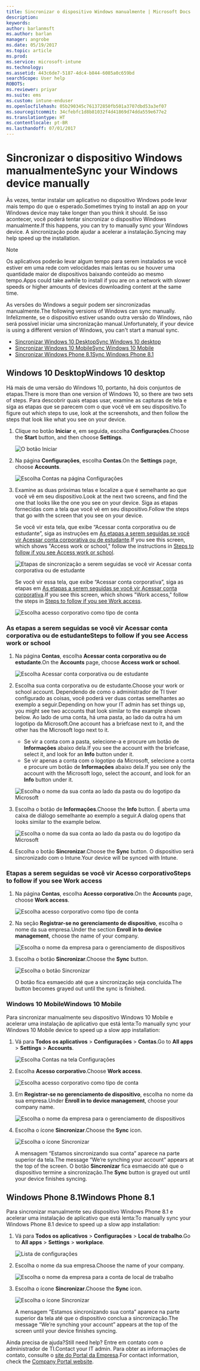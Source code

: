 ```yaml
---
title: Sincronizar o dispositivo Windows manualmente | Microsoft Docs
description: 
keywords: 
author: barlanmsft
ms.author: barlan
manager: angrobe
ms.date: 05/19/2017
ms.topic: article
ms.prod: 
ms.service: microsoft-intune
ms.technology: 
ms.assetid: 443c6de7-5187-4dc4-b844-6085a0c659bd
searchScope: User help
ROBOTS: 
ms.reviewer: priyar
ms.suite: ems
ms.custom: intune-enduser
ms.openlocfilehash: 05b290345c761372850fb501a3707dbd53a3ef07
ms.sourcegitcommit: 34cfebfc1d8b81032f4d41869d74dda559e677e2
ms.translationtype: HT
ms.contentlocale: pt-BR
ms.lasthandoff: 07/01/2017
---
```

# <span data-ttu-id="70b73-102">Sincronizar o dispositivo Windows manualmente</span><span class="sxs-lookup"><span data-stu-id="70b73-102">Sync your Windows device manually</span></span>
<a id="sync-your-windows-device-manually" class="xliff"></a>

<span data-ttu-id="70b73-103">Às vezes, tentar instalar um aplicativo no dispositivo Windows pode levar mais tempo do que o esperado.</span><span class="sxs-lookup"><span data-stu-id="70b73-103">Sometimes trying to install an app on your Windows device may take longer than you think it should.</span></span> <span data-ttu-id="70b73-104">Se isso acontecer, você poderá tentar sincronizar o dispositivo Windows manualmente.</span><span class="sxs-lookup"><span data-stu-id="70b73-104">If this happens, you can try to manually sync your Windows device.</span></span> <span data-ttu-id="70b73-105">A sincronização pode ajudar a acelerar a instalação.</span><span class="sxs-lookup"><span data-stu-id="70b73-105">Syncing may help speed up the installation.</span></span>

> [!Note]
> <span data-ttu-id="70b73-106">Os aplicativos poderão levar algum tempo para serem instalados se você estiver em uma rede com velocidades mais lentas ou se houver uma quantidade maior de dispositivos baixando conteúdo ao mesmo tempo.</span><span class="sxs-lookup"><span data-stu-id="70b73-106">Apps could take awhile to install if you are on a network with slower speeds or higher amounts of devices downloading content at the same time.</span></span>

<span data-ttu-id="70b73-107">As versões do Windows a seguir podem ser sincronizadas manualmente.</span><span class="sxs-lookup"><span data-stu-id="70b73-107">The following versions of Windows can sync manually.</span></span> <span data-ttu-id="70b73-108">Infelizmente, se o dispositivo estiver usando outra versão do Windows, não será possível iniciar uma sincronização manual.</span><span class="sxs-lookup"><span data-stu-id="70b73-108">Unfortunately, if your device is using a different version of Windows, you can't start a manual sync.</span></span>

* [<span data-ttu-id="70b73-109">Sincronizar Windows 10 Desktop</span><span class="sxs-lookup"><span data-stu-id="70b73-109">Sync Windows 10 desktop</span></span>](#windows-10-desktop)
* [<span data-ttu-id="70b73-110">Sincronizar Windows 10 Mobile</span><span class="sxs-lookup"><span data-stu-id="70b73-110">Sync Windows 10 Mobile</span></span>](#windows-10-mobile)
* [<span data-ttu-id="70b73-111">Sincronizar Windows Phone 8.1</span><span class="sxs-lookup"><span data-stu-id="70b73-111">Sync Windows Phone 8.1</span></span>](#windows-phone-81)

## <span data-ttu-id="70b73-112">Windows 10 Desktop</span><span class="sxs-lookup"><span data-stu-id="70b73-112">Windows 10 desktop</span></span>
<a id="windows-10-desktop" class="xliff"></a>
<span data-ttu-id="70b73-113">Há mais de uma versão do Windows 10, portanto, há dois conjuntos de etapas.</span><span class="sxs-lookup"><span data-stu-id="70b73-113">There is more than one version of Windows 10, so there are two sets of steps.</span></span> <span data-ttu-id="70b73-114">Para descobrir quais etapas usar, examine as capturas de tela e siga as etapas que se parecem com o que você vê em seu dispositivo.</span><span class="sxs-lookup"><span data-stu-id="70b73-114">To figure out which steps to use, look at the screenshots, and then follow the steps that look like what you see on your device.</span></span>

1. <span data-ttu-id="70b73-115">Clique no botão **Iniciar** e, em seguida, escolha **Configurações**.</span><span class="sxs-lookup"><span data-stu-id="70b73-115">Choose the **Start** button, and then choose **Settings**.</span></span>

    ![O botão Iniciar](./media/win10pc-sync-1-start-button.png)

2. <span data-ttu-id="70b73-117">Na página **Configurações**, escolha **Contas**.</span><span class="sxs-lookup"><span data-stu-id="70b73-117">On the **Settings** page, choose **Accounts**.</span></span>

    ![Escolha Contas na página Configurações](./media/win10pc-sync-2-settings-accounts.png)

3. <span data-ttu-id="70b73-119">Examine as duas próximas telas e localize a que é semelhante ao que você vê em seu dispositivo.</span><span class="sxs-lookup"><span data-stu-id="70b73-119">Look at the next two screens, and find the one that looks like the one you see on your device.</span></span> <span data-ttu-id="70b73-120">Siga as etapas fornecidas com a tela que você vê em seu dispositivo.</span><span class="sxs-lookup"><span data-stu-id="70b73-120">Follow the steps that go with the screen that you see on your device.</span></span>

    <span data-ttu-id="70b73-121">Se você vir esta tela, que exibe “Acessar conta corporativa ou de estudante”, siga as instruções em [As etapas a serem seguidas se você vir Acessar conta corporativa ou de estudante](#steps-to-follow-if-you-see-access-work-or-school).</span><span class="sxs-lookup"><span data-stu-id="70b73-121">If you see this screen, which shows "Access work or school," follow the instructions in [Steps to follow if you see Access work or school](#steps-to-follow-if-you-see-access-work-or-school).</span></span>

    ![Etapas de sincronização a serem seguidas se você vir Acessar conta corporativa ou de estudante](./media/w10-enroll-rs1-connect-to-work-or-school.png)

    <span data-ttu-id="70b73-123">Se você vir essa tela, que exibe “Acessar conta corporativa”, siga as etapas em [As etapas a serem seguidas se você vir Acessar conta corporativa](#steps-to-follow-if-you-see-work-access).</span><span class="sxs-lookup"><span data-stu-id="70b73-123">If you see this screen, which shows "Work access," follow the steps in [Steps to follow if you see Work access](#steps-to-follow-if-you-see-work-access).</span></span>

    ![Escolha acesso corporativo como tipo de conta](./media/win10pc-sync-3-work-access.png)

### <span data-ttu-id="70b73-125">As etapas a serem seguidas se você vir Acessar conta corporativa ou de estudante</span><span class="sxs-lookup"><span data-stu-id="70b73-125">Steps to follow if you see Access work or school</span></span>
<a id="steps-to-follow-if-you-see-access-work-or-school" class="xliff"></a>

1. <span data-ttu-id="70b73-126">Na página **Contas**, escolha **Acessar conta corporativa ou de estudante**.</span><span class="sxs-lookup"><span data-stu-id="70b73-126">On the **Accounts** page, choose **Access work or school**.</span></span>

    ![Escolha Acessar conta corporativa ou de estudante](./media/w10-enroll-rs1-connect-to-work-or-school.png)

2. <span data-ttu-id="70b73-128">Escolha sua conta corporativa ou de estudante.</span><span class="sxs-lookup"><span data-stu-id="70b73-128">Choose your work or school account.</span></span> <span data-ttu-id="70b73-129">Dependendo de como o administrador de TI tiver configurado as coisas, você poderá ver duas contas semelhantes ao exemplo a seguir.</span><span class="sxs-lookup"><span data-stu-id="70b73-129">Depending on how your IT admin has set things up, you might see two accounts that look similar to the example shown below.</span></span> <span data-ttu-id="70b73-130">Ao lado de uma conta, há uma pasta, ao lado da outra há um logotipo da Microsoft.</span><span class="sxs-lookup"><span data-stu-id="70b73-130">One account has a briefcase next to it, and the other has the Microsoft logo next to it.</span></span>

    - <span data-ttu-id="70b73-131">Se vir a conta com a pasta, selecione-a e procure um botão de **Informações** abaixo dela.</span><span class="sxs-lookup"><span data-stu-id="70b73-131">If you see the account with the briefcase, select it, and look for an **Info** button under it.</span></span>
    - <span data-ttu-id="70b73-132">Se vir apenas a conta com o logotipo da Microsoft, selecione a conta e procure um botão de **Informações** abaixo dela.</span><span class="sxs-lookup"><span data-stu-id="70b73-132">If you see only the account with the Microsoft logo, select the account, and look for an **Info** button under it.</span></span>

    ![Escolha o nome da sua conta ao lado da pasta ou do logotipo da Microsoft](./media/win10pc-rs1-sync-info-button.png)

3. <span data-ttu-id="70b73-134">Escolha o botão de **Informações**.</span><span class="sxs-lookup"><span data-stu-id="70b73-134">Choose the **Info** button.</span></span> <span data-ttu-id="70b73-135">É aberta uma caixa de diálogo semelhante ao exemplo a seguir.</span><span class="sxs-lookup"><span data-stu-id="70b73-135">A dialog opens that looks similar to the example below.</span></span>

    ![Escolha o nome da sua conta ao lado da pasta ou do logotipo da Microsoft](./media/win10pc-rs1-sync-button.png)

4. <span data-ttu-id="70b73-137">Escolha o botão **Sincronizar**.</span><span class="sxs-lookup"><span data-stu-id="70b73-137">Choose the **Sync** button.</span></span> <span data-ttu-id="70b73-138">O dispositivo será sincronizado com o Intune.</span><span class="sxs-lookup"><span data-stu-id="70b73-138">Your device will be synced with Intune.</span></span>

### <span data-ttu-id="70b73-139">Etapas a serem seguidas se você vir Acesso corporativo</span><span class="sxs-lookup"><span data-stu-id="70b73-139">Steps to follow if you see Work access</span></span>
<a id="steps-to-follow-if-you-see-work-access" class="xliff"></a>

1. <span data-ttu-id="70b73-140">Na página **Contas**, escolha **Acesso corporativo**.</span><span class="sxs-lookup"><span data-stu-id="70b73-140">On the **Accounts** page, choose **Work access**.</span></span>

    ![Escolha acesso corporativo como tipo de conta](./media/win10pc-sync-3-work-access.png)

2. <span data-ttu-id="70b73-142">Na seção **Registrar-se no gerenciamento de dispositivo**, escolha o nome da sua empresa.</span><span class="sxs-lookup"><span data-stu-id="70b73-142">Under the section **Enroll in to device management**, choose the name of your company.</span></span>

    ![Escolha o nome da empresa para o gerenciamento de dispositivos](./media/win10pc-sync-4-tap-com-name.png)

3. <span data-ttu-id="70b73-144">Escolha o botão **Sincronizar**.</span><span class="sxs-lookup"><span data-stu-id="70b73-144">Choose the **Sync** button.</span></span>

    ![Escolha o botão Sincronizar](./media/win10pc-sync-5-tap-sync.png)

   <span data-ttu-id="70b73-146">O botão fica esmaecido até que a sincronização seja concluída.</span><span class="sxs-lookup"><span data-stu-id="70b73-146">The button becomes grayed out until the sync is finished.</span></span>

### <span data-ttu-id="70b73-147">Windows 10 Mobile</span><span class="sxs-lookup"><span data-stu-id="70b73-147">Windows 10 Mobile</span></span>
<a id="windows-10-mobile" class="xliff"></a>
<span data-ttu-id="70b73-148">Para sincronizar manualmente seu dispositivo Windows 10 Mobile e acelerar uma instalação de aplicativo que está lenta:</span><span class="sxs-lookup"><span data-stu-id="70b73-148">To manually sync your Windows 10 Mobile device to speed up a slow app installation:</span></span>

   1. <span data-ttu-id="70b73-149">Vá para **Todos os aplicativos** > **Configurações** > **Contas**.</span><span class="sxs-lookup"><span data-stu-id="70b73-149">Go to **All apps** > **Settings** > **Accounts**.</span></span>

       ![Escolha Contas na tela Configurações](./media/win10m-sync-1-settings-accounts.png)

   2. <span data-ttu-id="70b73-151">Escolha **Acesso corporativo**.</span><span class="sxs-lookup"><span data-stu-id="70b73-151">Choose **Work access**.</span></span>

       ![Escolha acesso corporativo como tipo de conta](./media/win10m-sync-2-work-access.png)

   3. <span data-ttu-id="70b73-153">Em **Registrar-se no gerenciamento de dispositivo**, escolha no nome da sua empresa.</span><span class="sxs-lookup"><span data-stu-id="70b73-153">Under **Enroll in to device management**, choose your company name.</span></span>

       ![Escolha o nome da empresa para o gerenciamento de dispositivos](./media/win10m-sync-3-tap-comp-name.png)

   4. <span data-ttu-id="70b73-155">Escolha o ícone **Sincronizar**.</span><span class="sxs-lookup"><span data-stu-id="70b73-155">Choose the **Sync** icon.</span></span>

       ![Escolha o ícone Sincronizar](./media/win10m-sync-4-tap-sync.png)

       <span data-ttu-id="70b73-157">A mensagem “Estamos sincronizando sua conta” aparece na parte superior da tela.</span><span class="sxs-lookup"><span data-stu-id="70b73-157">The message “We’re synching your account” appears at the top of the screen.</span></span> <span data-ttu-id="70b73-158">O botão **Sincronizar** fica esmaecido até que o dispositivo termine a sincronização.</span><span class="sxs-lookup"><span data-stu-id="70b73-158">The **Sync** button is grayed out until your device finishes syncing.</span></span>

## <span data-ttu-id="70b73-159">Windows Phone 8.1</span><span class="sxs-lookup"><span data-stu-id="70b73-159">Windows Phone 8.1</span></span>
<a id="windows-phone-81" class="xliff"></a>
<span data-ttu-id="70b73-160">Para sincronizar manualmente seu dispositivo Windows Phone 8.1 e acelerar uma instalação de aplicativo que está lenta:</span><span class="sxs-lookup"><span data-stu-id="70b73-160">To manually sync your Windows Phone 8.1 device to speed up a slow app installation:</span></span>

1. <span data-ttu-id="70b73-161">Vá para **Todos os aplicativos** > **Configurações** > **Local de trabalho**.</span><span class="sxs-lookup"><span data-stu-id="70b73-161">Go to **All apps** > **Settings** > **workplace**.</span></span>

    ![Lista de configurações](./media/wp81-1-sync-settings-workplace.png)

2. <span data-ttu-id="70b73-163">Escolha o nome da sua empresa.</span><span class="sxs-lookup"><span data-stu-id="70b73-163">Choose the name of your company.</span></span>

    ![Escolha o nome da empresa para a conta de local de trabalho](./media/wp81-2-sync-tap-compname.png)

3. <span data-ttu-id="70b73-165">Escolha o ícone **Sincronizar**.</span><span class="sxs-lookup"><span data-stu-id="70b73-165">Choose the **Sync** icon.</span></span>

    ![Escolha o ícone Sincronizar](./media/wp81-3-sync-tap-sync-button.png)

   <span data-ttu-id="70b73-167">A mensagem “Estamos sincronizando sua conta” aparece na parte superior da tela até que o dispositivo conclua a sincronização.</span><span class="sxs-lookup"><span data-stu-id="70b73-167">The message “We’re synching your account” appears at the top of the screen until your device finishes syncing.</span></span>

<span data-ttu-id="70b73-168">Ainda precisa de ajuda?</span><span class="sxs-lookup"><span data-stu-id="70b73-168">Still need help?</span></span> <span data-ttu-id="70b73-169">Entre em contato com o administrador de TI.</span><span class="sxs-lookup"><span data-stu-id="70b73-169">Contact your IT admin.</span></span> <span data-ttu-id="70b73-170">Para obter as informações de contato, consulte o [site do Portal da Empresa](http://portal.manage.microsoft.com).</span><span class="sxs-lookup"><span data-stu-id="70b73-170">For contact information, check the [Company Portal website](http://portal.manage.microsoft.com).</span></span>
